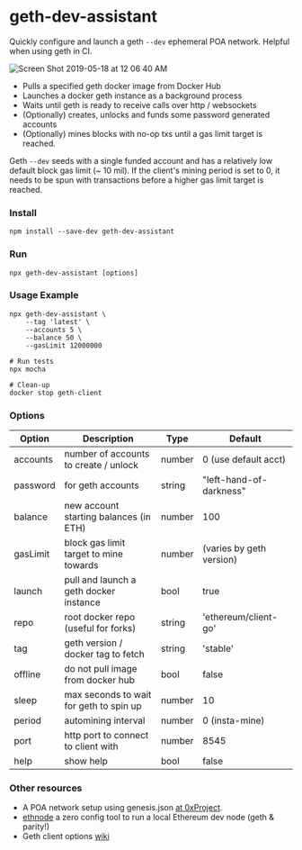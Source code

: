 # geth-dev-assistant

Quickly configure and launch a geth `--dev` ephemeral POA network.
Helpful when using geth in CI.

![Screen Shot 2019-05-18 at 12 06 40 AM](https://user-images.githubusercontent.com/7332026/57965995-0fe36600-7901-11e9-94eb-83a49b171bcb.png)

+ Pulls a specified geth docker image from Docker Hub
+ Launches a docker geth instance as a background process
+ Waits until geth is ready to receive calls over http / websockets
+ (Optionally) creates, unlocks and funds some password generated accounts
+ (Optionally) mines blocks with no-op txs until a gas limit target is reached.

Geth `--dev` seeds with a single funded account and has a relatively low default block gas limit
(~ 10 mil). If the client's mining period is set to 0, it needs to be spun with transactions
before a higher gas limit target is reached.

### Install
```shell
npm install --save-dev geth-dev-assistant
```

### Run
```shell
npx geth-dev-assistant [options]
```

### Usage Example
```shell
npx geth-dev-assistant \
    --tag 'latest' \
    --accounts 5 \
    --balance 50 \
    --gasLimit 12000000

# Run tests
npx mocha

# Clean-up
docker stop geth-client
```

### Options

| Option   | Description                                 | Type   | Default                 |
| -------- | ------------------------------------------- | ------ | ----------------------  |
| accounts | number of accounts to create / unlock       | number | 0 (use default acct)    |
| password | for geth accounts                           | string | "left-hand-of-darkness" |
| balance  | new account starting balances (in ETH)      | number | 100                     |
| gasLimit | block gas limit target to mine towards      | number | (varies by geth version)|
| launch   | pull and launch a geth docker instance      | bool   | true                    |
| repo     | root docker repo (useful for forks)         | string | 'ethereum/client-go'    |
| tag      | geth version / docker tag to fetch          | string | 'stable'                |
| offline  | do not pull image from docker hub           | bool   | false                   |
| sleep    | max seconds to wait for geth to spin up     | number | 10                      |
| period   | automining interval                         | number | 0 (insta-mine)          |
| port     | http port to connect to client with         | number | 8545                    |
| help     | show help                                   | bool   | false                   |


### Other resources
+ A POA network setup using genesis.json [at 0xProject](https://github.com/0xProject/0x-monorepo/blob/development/packages/devnet/genesis.json).
+ [ethnode](https://github.com/vrde/ethnode) a zero config tool to run a local Ethereum dev node (geth & parity!)
+ Geth client options [wiki](https://github.com/ethereum/go-ethereum/wiki/Command-Line-Options)
